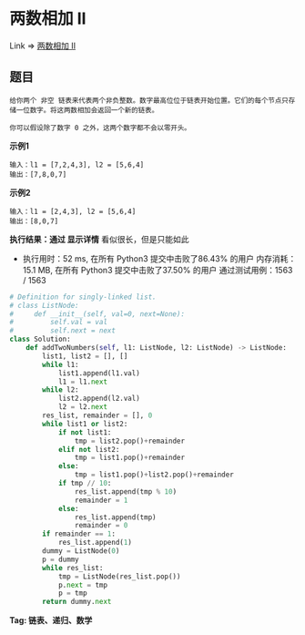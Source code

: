 #  两数相加 II

Link => [两数相加 II](https://leetcode-cn.com/problems/add-two-numbers-ii/)

## 题目

    给你两个 非空 链表来代表两个非负整数。数字最高位位于链表开始位置。它们的每个节点只存储一位数字。将这两数相加会返回一个新的链表。

    你可以假设除了数字 0 之外，这两个数字都不会以零开头。


**示例1**

    输入：l1 = [7,2,4,3], l2 = [5,6,4]
    输出：[7,8,0,7]


**示例2**

    输入：l1 = [2,4,3], l2 = [5,6,4]
    输出：[8,0,7]



**执行结果：通过 显示详情**
看似很长，但是只能如此

- 执行用时：52 ms, 在所有 Python3 提交中击败了86.43% 的用户
内存消耗：15.1 MB, 在所有 Python3 提交中击败了37.50% 的用户
通过测试用例：1563 / 1563

```python
# Definition for singly-linked list.
# class ListNode:
#     def __init__(self, val=0, next=None):
#         self.val = val
#         self.next = next
class Solution:
    def addTwoNumbers(self, l1: ListNode, l2: ListNode) -> ListNode:
        list1, list2 = [], []
        while l1:
            list1.append(l1.val)
            l1 = l1.next
        while l2:
            list2.append(l2.val)
            l2 = l2.next
        res_list, remainder = [], 0
        while list1 or list2:
            if not list1:
                tmp = list2.pop()+remainder
            elif not list2:
                tmp = list1.pop()+remainder
            else:
                tmp = list1.pop()+list2.pop()+remainder
            if tmp // 10:
                res_list.append(tmp % 10)
                remainder = 1
            else:
                res_list.append(tmp)
                remainder = 0
        if remainder == 1:
            res_list.append(1)
        dummy = ListNode(0)
        p = dummy
        while res_list:
            tmp = ListNode(res_list.pop())
            p.next = tmp
            p = tmp
        return dummy.next
```

**Tag: 链表、递归、数学**
